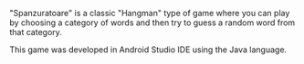 "Spanzuratoare" is a classic "Hangman" type of game where you can play by choosing a category of words and then try to guess a random word from that category.

This game was developed in Android Studio IDE using the Java language.
